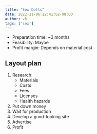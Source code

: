 ```yaml
---
title: "Sex Dolls"
date: 2022-11-06T12:41:02-08:00
author: vk
tags: ['sex']
---
```


- Preparation time: ~3 months
- Feasibility: Maybe
- Profit margin: Depends on material cost

## Layout plan

1. Research:
   - Materials
   - Costs
   - Fees
   - Licenses
   - Health hazards
2. Put down money
3. Wait for production
4. Develop a good-looking site
5. Advertise
6. Profit
